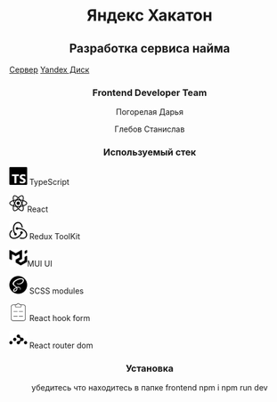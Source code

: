 <h1 align="center">Яндекс Хакатон</h1>  
<h2 align="center">Разработка сервиса найма</h2> 
<a href='http://158.160.53.161/' target="_blank">Сервер</a>
<a href='https://disk.yandex.ru/d/idlfJg5-Nz1Sfg' target="_blank">Yandex Диск</a>

<h3 align="center">Frontend Developer Team</h3>

<p align="center">Погорелая Дарья</p>
<p align="center">Глебов Станислав</p>

<h3 align="center">Используемый стек</h3>

<p><img src="./src/assets/images/icons/typescript.svg" alt="TypeScript" height="32px" background-color="white" width="32px">&nbsp;TypeScript</p>
<p><img src="./src/assets/images/icons/react.svg" alt="React" background-color="white" height="32px" width="32px">React</p>
<p><img src="./src/assets/images/icons/redux.svg" alt="Redux ToolKit" height="32px" background-color="white" width="32px">&nbsp;Redux ToolKit</p>
<p><img src="./src/assets/images/icons/mui.svg" alt="MUI UI" background-color="white" height="32px" width="32px">MUI UI</p>
<p><img src="./src/assets/images/icons/sass.svg" alt="SCSS modules" height="32px" background-color="white" width="32px" >&nbsp;SCSS modules</p>
<p><img src="./src/assets/images/icons/reacthookform.svg" alt="React hook form" height="32px" background-color="white" width="32px" >&nbsp;React hook form</p>
<p><img src="./src/assets/images/icons/reactrouter.svg" alt="React router dom" height="32px" background-color="white" width="32px" >&nbsp;React router dom</p>

<h3 align="center">Установка</h3> 
<p align="center">убедитесь что находитесь в папке frontend  
npm i  
npm run dev  
</p>